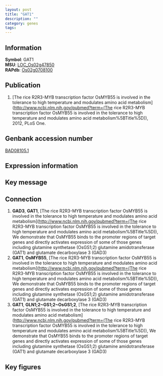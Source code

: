 ```yaml
---
layout: post
title: "GAT1"
description: ""
category: genes
tags: 
---
```


## Information
__Symbol__: GAT1  
__MSU__: [LOC_Os02g47850](http://rice.plantbiology.msu.edu/cgi-bin/ORF_infopage.cgi?orf=LOC_Os02g47850)  
__RAPdb__: [Os02g0708100](http://rapdb.dna.affrc.go.jp/viewer/gbrowse_details/irgsp1?name=Os02g0708100)  

## Publication
1. [The rice R2R3-MYB transcription factor OsMYB55 is involved in the tolerance to high temperature and modulates amino acid metabolism](http://www.ncbi.nlm.nih.gov/pubmed?term=(The rice R2R3-MYB transcription factor OsMYB55 is involved in the tolerance to high temperature and modulates amino acid metabolism%5BTitle%5D)), 2012, PLoS One.

## Genbank accession number
[BAD08105.1](http://www.ncbi.nlm.nih.gov/nuccore/BAD08105.1)

## Expression information

## Key message

## Connection
1. __GAD3__, __GAT1__, [The rice R2R3-MYB transcription factor OsMYB55 is involved in the tolerance to high temperature and modulates amino acid metabolism](http://www.ncbi.nlm.nih.gov/pubmed?term=(The rice R2R3-MYB transcription factor OsMYB55 is involved in the tolerance to high temperature and modulates amino acid metabolism%5BTitle%5D)),  We demonstrate that OsMYB55 binds to the promoter regions of target genes and directly activates expression of some of those genes including glutamine synthetase (OsGS1;2) glutamine amidotransferase (GAT1) and glutamate decarboxylase 3 (GAD3)
2. __GAT1__, __OsMYB55__, [The rice R2R3-MYB transcription factor OsMYB55 is involved in the tolerance to high temperature and modulates amino acid metabolism](http://www.ncbi.nlm.nih.gov/pubmed?term=(The rice R2R3-MYB transcription factor OsMYB55 is involved in the tolerance to high temperature and modulates amino acid metabolism%5BTitle%5D)),  We demonstrate that OsMYB55 binds to the promoter regions of target genes and directly activates expression of some of those genes including glutamine synthetase (OsGS1;2) glutamine amidotransferase (GAT1) and glutamate decarboxylase 3 (GAD3)
3. __GAT1__, __GLN1;2~GS1;2~OsGS1;2__, [The rice R2R3-MYB transcription factor OsMYB55 is involved in the tolerance to high temperature and modulates amino acid metabolism](http://www.ncbi.nlm.nih.gov/pubmed?term=(The rice R2R3-MYB transcription factor OsMYB55 is involved in the tolerance to high temperature and modulates amino acid metabolism%5BTitle%5D)),  We demonstrate that OsMYB55 binds to the promoter regions of target genes and directly activates expression of some of those genes including glutamine synthetase (OsGS1;2) glutamine amidotransferase (GAT1) and glutamate decarboxylase 3 (GAD3)

## Key figures


